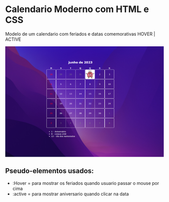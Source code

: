 # Calendario Moderno com HTML e CSS
Modelo de um calendario com feriados e datas comemorativas
HOVER | ACTIVE
 <p align:center>
    <img src="calendario.png" width:50% alt="calendario">
</P>

## Pseudo-elementos usados:
+ :Hover = para mostrar os feriados quando usuario passar o mouse por cima
+ :active = para mostrar aniversario quando clicar na data 
